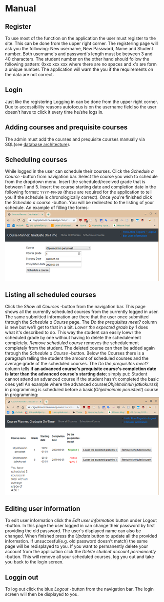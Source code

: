 # Manual
## Register
To use most of the function on the application the user must register to the site. This can be done from the upper right corner. The registering page will ask you the following: New username, New Password, Name and Student number. Both username's and password's length must be between 3 and 40 characters. The student number on the other hand should follow the following pattern: 0xxx xxx xxx where there are no spaces and x's are form a unique number. The application will warn the you if the requirements on the data are not correct.
## Login
Just like the registering Logging in can be done from the upper right corner. Due to accessibility reasons autofocus is on the username field so the user doesn't have to click it every time he/she logs in.
## Adding courses and prequisite courses
The admin must add the courses and prequisite courses manually via SQL(see [database architecture](https://github.com/akirataguchi115/csgo/blob/master/documentation/architecture.md)).
## Scheduling courses
While logged in the user can schedule their courses. Click the _Schedule a Course_ -button from navigation bar. Select the course you wish to schedule from the dropdown menu. Insert the scheduled/received grade that is between 1 and 5. Insert the course starting date and completion date in the following format: `YYYY-MM-DD` (these are required for the application to tell you if the schedule is chronologically correct). Once you're finished click the _Schedule a course_ -button. You will be redirected to the listing of your schedule. An example of filling the forms: ![schedule_example](https://github.com/akirataguchi115/csgo/blob/master/documentation/schedule_example.png)
## Listing all scheduled courses
Click the _Show all Courses_ -button from the navigation bar. This page shows all the currently scheduled courses from the currently logged in user. The same submitted information are there that the user once submitted through the _Schedule a Course_ page. The _Do the prequisites meet?_ column is new but we'll get to that in a bit. _Lower the expected grade by 1_ does what it's described to do. This way the student can easily loewr the scheduled grade by one without having to delete the schedulement completely. _Remove scheduled course_ removes the schedulement completely from the student. The deleted course can then be added again through the _Schedule a Course_ -button. Below the Courses there is a paragraph telling the student the amount of scheduled courses and the average grade of the scheduled courses. The _Do the prequisites meet?_ column tells **if an advanced course's prequisite course's completion date is later than the advanced course's starting date**; simply put: Student cannot attend an advanced course if the student hasn't completed the basic ones yet! An example where the advanced course(_Ohjelmoinnin jatkokurssi_) in programming is scheduled before a basic(_Ohjelmoinnin perusteet_) course in programming: ![list_example](https://github.com/akirataguchi115/csgo/blob/master/documentation/list_example.png)
## Editing user information
To edit user information click the _Edit user information_ button under Logout -button. In this page the user logged in can change their password by first providing the old password. The user's displayed name can also be changed. When finished press the _Update_ button to update all the provided information. If unsuccesful(e.g. old password doesn't match) the same page will be redisplayed to you. If you want to permanently delete your account from the application click the _Delete student account permanently_ -button. This will remove all your scheduled courses, log you out and take you back to the login screen.
## Loggin out
To log out click the blue _Logout_ -button from the navigation bar. The login screen will then be displayed to you.
